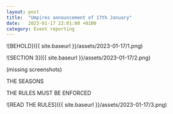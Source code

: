 ```yaml
---
layout: post
title:  "Umpires announcement of 17th January"
date:   2023-01-17 22:01:00 +0100
category: Event reporting
---
```


![BEHOLD]({{ site.baseurl }}/assets/2023-01-17/1.png)

![SECTION 3]({{ site.baseurl }}/assets/2023-01-17/2.png)

(missing screenshots)

THE SEASONS

THE RULES MUST BE ENFORCED

![READ THE RULES]({{ site.baseurl }}/assets/2023-01-17/3.png)
